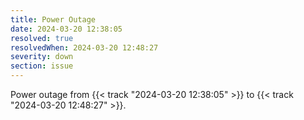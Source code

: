 ```yaml
---
title: Power Outage
date: 2024-03-20 12:38:05
resolved: true
resolvedWhen: 2024-03-20 12:48:27
severity: down
section: issue
---
```


Power outage from {{< track "2024-03-20 12:38:05" >}} to {{< track "2024-03-20 12:48:27" >}}.
